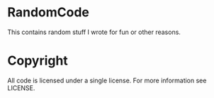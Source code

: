 # RandomCode
This contains random stuff I wrote for fun or other reasons.

# Copyright
All code is licensed under a single license. For more information see LICENSE.
